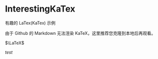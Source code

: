 # InterestingKaTex
有趣的 LaTex(KaTex) 示例

由于 Github 的 Markdown 无法渲染 KaTeX，这里推荐您克隆到本地后再观看。

$\LaTeX$

$test %1111$
